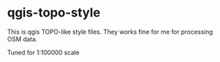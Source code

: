 qgis-topo-style
===============

This is qgis TOPO-like style files. They works fine for me for processing OSM data.

Tuned for 1:100000 scale
